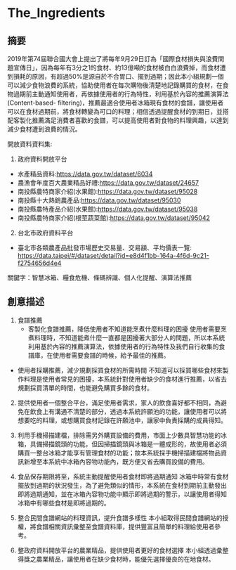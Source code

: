 # The_Ingredients
## 摘要
2019年第74屆聯合國大會上提出了將每年9月29日訂為「國際食材損失與浪費問題宣傳日」，因為每年有3分之1的食材、約13億噸的食材被白白浪費掉，而食材遭到損耗的原因，有超過50%是源自於不合胃口、擺到過期；因此本小組規劃一個可以減少食物浪費的系統，協助使用者在每次購物後清楚地記錄購買的食材，在食物過期前主動通知使用者，再依據使用者的行為特性，利用基於內容的推薦演算法(Content-based- filtering)，推薦最適合使用者冰箱現有食材的食譜，讓使用者可以在食材過期前，將食材轉變為可口的料理；相信透過提醒食材的到期日，並搭配客製化推薦滿足消費者喜歡的食譜，可以提高使用者對食物的料理興趣，以達到減少食材遭到浪費的情況。

開放資料資料集:

1. 政府資料開放平台
* 水產精品資料:https://data.gov.tw/dataset/6034
* 農漁會年度百大農業精品好禮:https://data.gov.tw/dataset/24657
* 南投縣農特商家介紹(水果館):https://data.gov.tw/dataset/95028
* 南投縣十大熱銷農產品:https://data.gov.tw/dataset/95030
* 南投縣農特產品介紹(水果館):https://data.gov.tw/dataset/95038
* 南投縣農特商家介紹(根莖蔬菜館):https://data.gov.tw/dataset/95042

2. 台北市政府資料平台
* 臺北市各類農產品批發市場歷史交易量、交易額、平均價表一覽: https://data.taipei/#/dataset/detail?id=e8d4f1bb-164a-4f6d-9c21-f2754656d4e4

關鍵字：智慧冰箱、糧食危機、條碼辨識、個人化提醒、演算法推薦

## 創意描述

1. 食譜推薦
   * 客製化食譜推薦，降低使用者不知道能烹煮什麼料理的困擾
      使用者需要烹煮料理時，不知道能煮什麼一直都是困擾著大部分人的問題，所以本系統利用基於內容的推薦演算法，依據使用者的行為特性及我們自行收集的食譜庫，在使用者需要食譜的時候，給予最佳的推薦。

  * 使用者採購推薦，減少規劃採買食材的所需時間
    不知道可以採買哪些食材來製作料理是使用者常見的困擾，本系統針對使用者缺少的食材進行推薦，以省去規劃採買清單的時間，也能避免購買多餘的食材。

2. 提供使用者一個整合平台，滿足使用者需求，家人的飲食喜好都不相同，為避免在飲食上有溝通不清楚的部分，透過本系統許願池的功能，讓使用者可以將想要吃的料理，或想購買食材記錄在許願池中，讓家中負責採購的成員得知。

3. 利用手機掃描建檔，排除需另外購買設備的費用，市面上少數具智慧功能的冰箱，具備掃描鏡頭的功能，但因掃描鏡頭與冰箱是一體成形的，故使用者必須購買一整台冰箱才能享有管理食材的功能；故本系統採手機掃描建檔將物品資訊新增至本系統中冰箱內容物功能內，既方便又省去購買設備的費用。

4. 食品保存期限將至，系統主動提醒使用者食材即將過期通知 冰箱中時常有食材擺放到過期的狀況發生，為了避免類似的情形，本系統在食材到期前主動發出即將過期通知，並在冰箱內容物功能中顯示即將過期的警示，以讓使用者得知冰箱中有哪些食材是即將過期的。

5. 整合民間食譜網站的料理資訊，提升食譜多樣性 本小組取得民間食譜網站的授權，將食譜相關資訊彙整至食譜資料庫，提供豐富且簡單的料理給使用者參考。

6. 整政府資料開放平台的農業精品，提供使用者更好的食材選擇 本小組透過彙整得獎之農業精品，讓使用者在缺少食材時，能優先選擇優良的在地食材。
